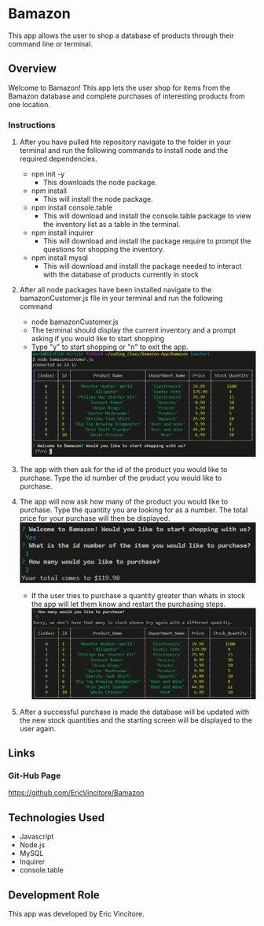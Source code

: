 # Bamazon

This app allows the user to shop a database of products through their command line or terminal.

## Overview

Welcome to Bamazon! This app lets the user shop for items from the Bamazon database and complete purchases of interesting products from one location.

### Instructions

1. After you have pulled hte repository navigate to the folder in your terminal and run the following commands to install node and the required dependencies.
    * npn init -y
        * This downloads the node package.
    * npm install 
        * This will install the node package.
    * npm install console.table
        * This will download and install the console.table package to view the inventory list as a table in the terminal.
    * npm install inquirer 
        * This will download and install the package require to prompt the questions for shopping the inventory.
    * npm install mysql 
        * This will download and install the package needed to interact with the database of products currently in stock 

2. After all node packages have been installed navigate to the bamazonCustomer.js file in your terminal and run the following command 
    * node bamazonCustomer.js
    * The terminal should display the current inventory and a prompt asking if you would like to start shopping
    * Type "y" to start shopping or "n" to exit the app.
![Starting Screen and Prompt](images/startingScreenAndPrompt.PNG)

3. The app with then ask for the id of the product you would like to purchase. Type the id number of the product you would like to purchase.

4. The app will now ask how many of the product you would like to purchase. Type the quantity you are looking for as a number. The total price for your purchase will then be displayed.
![Purchase Questions](images/purchaseQuestions.PNG)
    * If the user tries to purchase a quantity greater than whats in stock the app will let them know and restart the purchasing steps.
![Purchase Quantity is too great](images/stock.PNG)

5. After a successful purchase is made the database will be updated with the new stock quantities and the starting screen will be displayed to the user again.

## Links

### Git-Hub Page

https://github.com/EricVincitore/Bamazon

## Technologies Used

* Javascript
* Node.js
* MySQL
* Inquirer
* console.table

## Development Role

This app was developed by Eric Vincitore.